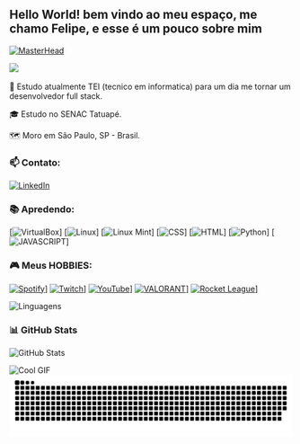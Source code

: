 ## Hello World! bem vindo ao meu espaço, me chamo Felipe, e esse é um pouco sobre mim

[![MasterHead](https://i.pinimg.com/originals/9f/b0/e9/9fb0e9a48e6b312f4725d9497d31c46a.gif)]()

<img src="https://visitcount.itsvg.in/api?id=dev-felpss&label=Profile%20Views&color=1&icon=7&pretty=true" />


🌱 Estudo atualmente TEI (tecnico em informatica) para um dia me tornar um desenvolvedor full stack.

🎓 Estudo no SENAC Tatuapé.

🗺 Moro em São Paulo, SP - Brasil.

### 📫 Contato:

[![LinkedIn](https://img.shields.io/badge/-LinkedIn-0077B5?style=for-the-badge&logo=LinkedIn&logoColor=white)](https://www.linkedin.com/in/felipe-dos-santos-aguiar-pereira-9a3a7624a/?original_referer=https%3A%2F%2Fbr%2Elinkedin%2Ecom%2F&originalSubdomain=br)


### 📚 Apredendo:

[![VirtualBox](https://img.shields.io/badge/VirtualBox-183A7D?style=for-the-badge&logo=oracle&logoColor=white)]
[![Linux](https://img.shields.io/badge/Linux-FCC624?style=for-the-badge&logo=linux&logoColor=black)]
[![Linux Mint](https://img.shields.io/badge/Linux%20Mint-87CF3D?style=for-the-badge&logo=linux-mint&logoColor=white)]
[![CSS](https://img.shields.io/badge/CSS-239120?&style=for-the-badge&logo=css3&logoColor=white)]
[![HTML](	https://img.shields.io/badge/HTML-239120?style=for-the-badge&logo=html5&logoColor=white)]
[![Python](https://img.shields.io/badge/Python-3776AB?style=for-the-badge&logo=python&logoColor=white)]
[![JAVASCRIPT](https://img.shields.io/badge/JavaScript-323330?style=for-the-badge&logo=javascript&logoColor=F7DF1E)]



### 🎮 Meus HOBBIES:


[![Spotify](https://img.shields.io/badge/Spotify-1DB954?style=for-the-badge&logo=spotify&logoColor=white)](https://www.spotify.com)]
[![Twitch](https://img.shields.io/badge/Twitch-9146FF?style=for-the-badge&logo=twitch&logoColor=white)](https://www.twitch.tv)]
[![YouTube](https://img.shields.io/badge/YouTube-FF0000?style=for-the-badge&logo=youtube&logoColor=white)](https://www.youtube.com)]
[![VALORANT](https://img.shields.io/badge/Riot_Games-D32936?style=for-the-badge&logo=riot-games&logoColor=white)](https://playvalorant.com/pt-br/)]
[![Rocket League](https://img.shields.io/badge/PlayStation-003791?style=for-the-badge&logo=playstation&logoColor=white)](https://www.rocketleague.com/pt-br)]


![Linguagens](https://github-readme-stats.vercel.app/api/top-langs/?username=dev-felpss&hide_progress=true)



### 📊 GitHub Stats

![GitHub Stats](https://github-readme-stats.vercel.app/api?username=dev-felpss&show_icons=true&theme=radical)

<img src="https://media.giphy.com/media/j5oP7zSilio3SewxAA/giphy.gif?cid=790b7611cgez05fmbv48vlihp0nt8t39rs2vrgjbgdv25p5u&ep=v1_gifs_search&rid=giphy.gif&ct=g" alt="Cool GIF" width="500"/>
<img align="center" alt="github contribution grid snake animation" src="https://raw.githubusercontent.com/mari4souza/mari4souza/output/github-contribution-grid-snake.svg">

